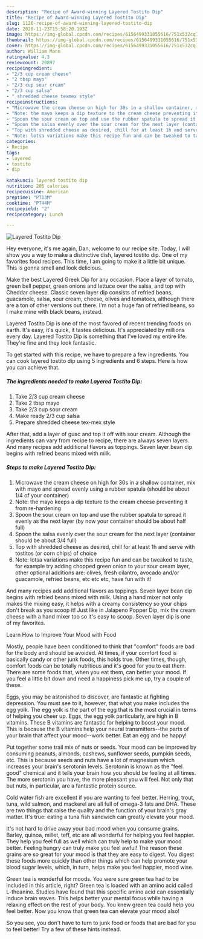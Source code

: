 ```yaml
---
description: "Recipe of Award-winning Layered Tostito Dip"
title: "Recipe of Award-winning Layered Tostito Dip"
slug: 1126-recipe-of-award-winning-layered-tostito-dip
date: 2020-11-23T15:58:20.193Z
image: https://img-global.cpcdn.com/recipes/6156499331055616/751x532cq70/layered-tostito-dip-recipe-main-photo.jpg
thumbnail: https://img-global.cpcdn.com/recipes/6156499331055616/751x532cq70/layered-tostito-dip-recipe-main-photo.jpg
cover: https://img-global.cpcdn.com/recipes/6156499331055616/751x532cq70/layered-tostito-dip-recipe-main-photo.jpg
author: William Mann
ratingvalue: 4.3
reviewcount: 20897
recipeingredient:
- "2/3 cup cream cheese"
- "2 tbsp mayo"
- "2/3 cup sour cream"
- "2/3 cup salsa"
- " shredded cheese texmex style"
recipeinstructions:
- "Microwave the cream cheese on high for 30s in a shallow container, mix with mayo and spread evenly using a rubber spatula (should be about 1/4 of your container)"
- "Note: the mayo keeps a dip texture to the cream cheese preventing it from re-hardening"
- "Spoon the sour cream on top and use the rubber spatula to spread it evenly as the next layer (by now your container should be about half full)"
- "Spoon the salsa evenly over the sour cream for the next layer (container should be about 3/4 full)"
- "Top with shredded cheese as desired, chill for at least 1h and serve with tostitos (or corn chips) of choice"
- "Note: lotsa variations make this recipe fun and can be tweaked to taste, for example try adding chopped green onion to your sour cream layer, other optional additions are: olives, fresh cilantro, avocado and/or guacamole, refried beans, etc etc etc, have fun with it!"
categories:
- Recipe
tags:
- layered
- tostito
- dip

katakunci: layered tostito dip 
nutrition: 206 calories
recipecuisine: American
preptime: "PT13M"
cooktime: "PT44M"
recipeyield: "2"
recipecategory: Lunch

---
```



![Layered Tostito Dip](https://img-global.cpcdn.com/recipes/6156499331055616/751x532cq70/layered-tostito-dip-recipe-main-photo.jpg)

Hey everyone, it's me again, Dan, welcome to our recipe site. Today, I will show you a way to make a distinctive dish, layered tostito dip. One of my favorites food recipes. This time, I am going to make it a little bit unique. This is gonna smell and look delicious.

Make the best Layered Greek Dip for any occasion. Place a layer of tomato, green bell pepper, green onions and lettuce over the salsa, and top with Cheddar cheese. Classic seven layer dip consists of refried beans, guacamole, salsa, sour cream, cheese, olives and tomatoes, although there are a ton of other versions out there. I&#39;m not a huge fan of refried beans, so I make mine with black beans, instead.

Layered Tostito Dip is one of the most favored of recent trending foods on earth. It's easy, it's quick, it tastes delicious. It's appreciated by millions every day. Layered Tostito Dip is something that I've loved my entire life. They're fine and they look fantastic.


To get started with this recipe, we have to prepare a few ingredients. You can cook layered tostito dip using 5 ingredients and 6 steps. Here is how you can achieve that.

<!--inarticleads1-->

##### The ingredients needed to make Layered Tostito Dip:

1. Take 2/3 cup cream cheese
1. Take 2 tbsp mayo
1. Take 2/3 cup sour cream
1. Make ready 2/3 cup salsa
1. Prepare  shredded cheese tex-mex style


After that, add a layer of guac and top it off with sour cream. Although the ingredients can vary from recipe to recipe, there are always seven layers. And many recipes add additional flavors as toppings. Seven layer bean dip begins with refried beans mixed with milk. 

<!--inarticleads2-->

##### Steps to make Layered Tostito Dip:

1. Microwave the cream cheese on high for 30s in a shallow container, mix with mayo and spread evenly using a rubber spatula (should be about 1/4 of your container)
1. Note: the mayo keeps a dip texture to the cream cheese preventing it from re-hardening
1. Spoon the sour cream on top and use the rubber spatula to spread it evenly as the next layer (by now your container should be about half full)
1. Spoon the salsa evenly over the sour cream for the next layer (container should be about 3/4 full)
1. Top with shredded cheese as desired, chill for at least 1h and serve with tostitos (or corn chips) of choice
1. Note: lotsa variations make this recipe fun and can be tweaked to taste, for example try adding chopped green onion to your sour cream layer, other optional additions are: olives, fresh cilantro, avocado and/or guacamole, refried beans, etc etc etc, have fun with it!


And many recipes add additional flavors as toppings. Seven layer bean dip begins with refried beans mixed with milk. Using a hand mixer not only makes the mixing easy, it helps with a creamy consistency so your chips don&#39;t break as you scoop it! Just like in Jalapeno Popper Dip, mix the cream cheese with a hand mixer too so it&#39;s easy to scoop. Seven layer dip is one of my favorites. 

Learn How to Improve Your Mood with Food


Mostly, people have been conditioned to think that "comfort" foods are bad for the body and should be avoided. At times, if your comfort food is basically candy or other junk foods, this holds true. Other times, though, comfort foods can be totally nutritious and it's good for you to eat them. There are some foods that, when you eat them, can better your mood. If you feel a little bit down and need a happiness pick me up, try a couple of these.

Eggs, you may be astonished to discover, are fantastic at fighting depression. You must see to it, however, that what you make includes the egg yolk. The egg yolk is the part of the egg that is the most crucial in terms of helping you cheer up. Eggs, the egg yolk particularly, are high in B vitamins. These B vitamins are fantastic for helping to boost your mood. This is because the B vitamins help your neural transmitters--the parts of your brain that affect your mood--work better. Eat an egg and be happy!

Put together some trail mix of nuts or seeds. Your mood can be improved by consuming peanuts, almonds, cashews, sunflower seeds, pumpkin seeds, etc. This is because seeds and nuts have a lot of magnesium which increases your brain's serotonin levels. Serotonin is known as the "feel good" chemical and it tells your brain how you should be feeling at all times. The more serotonin you have, the more pleasant you will feel. Not only that but nuts, in particular, are a fantastic protein source.

Cold water fish are excellent if you are wanting to feel better. Herring, trout, tuna, wild salmon, and mackerel are all full of omega-3 fats and DHA. These are two things that raise the quality and the function of your brain's gray matter. It's true: eating a tuna fish sandwich can greatly elevate your mood. 

It's not hard to drive away your bad mood when you consume grains. Barley, quinoa, millet, teff, etc are all wonderful for helping you feel happier. They help you feel full as well which can truly help to make your mood better. Feeling hungry can truly make you feel awful! The reason these grains are so great for your mood is that they are easy to digest. You digest these foods more quickly than other things which can help promote your blood sugar levels, which, in turn, helps make you feel happier, mood wise.

Green tea is wonderful for moods. You were sure green tea had to be included in this article, right? Green tea is loaded with an amino acid called L-theanine. Studies have found that this specific amino acid can essentially induce brain waves. This helps better your mental focus while having a relaxing effect on the rest of your body. You knew green tea could help you feel better. Now you know that green tea can elevate your mood also!

So you see, you don't have to turn to junk food or foods that are bad for you to feel better! Try  a few  of  these  hints  instead.

